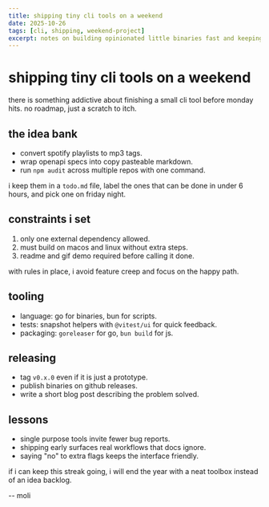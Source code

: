 ```yaml
---
title: shipping tiny cli tools on a weekend
date: 2025-10-26
tags: [cli, shipping, weekend-project]
excerpt: notes on building opinionated little binaries fast and keeping scope under control.
---
```


# shipping tiny cli tools on a weekend

there is something addictive about finishing a small cli tool before monday hits. no roadmap, just a scratch to itch.

## the idea bank

- convert spotify playlists to mp3 tags.
- wrap openapi specs into copy pasteable markdown.
- run `npm audit` across multiple repos with one command.

i keep them in a `todo.md` file, label the ones that can be done in under 6 hours, and pick one on friday night.

## constraints i set

1. only one external dependency allowed.
2. must build on macos and linux without extra steps.
3. readme and gif demo required before calling it done.

with rules in place, i avoid feature creep and focus on the happy path.

## tooling

- language: go for binaries, bun for scripts.
- tests: snapshot helpers with `@vitest/ui` for quick feedback.
- packaging: `goreleaser` for go, `bun build` for js.

## releasing

- tag `v0.x.0` even if it is just a prototype.
- publish binaries on github releases.
- write a short blog post describing the problem solved.

## lessons

- single purpose tools invite fewer bug reports.
- shipping early surfaces real workflows that docs ignore.
- saying "no" to extra flags keeps the interface friendly.

if i can keep this streak going, i will end the year with a neat toolbox instead of an idea backlog.

-- moli
